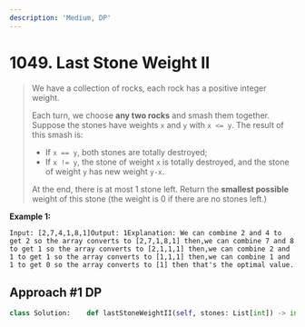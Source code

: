 ```yaml
---
description: 'Medium, DP'
---
```


# 1049. Last Stone Weight II

> We have a collection of rocks, each rock has a positive integer weight.
>
> Each turn, we choose **any two rocks** and smash them together.  Suppose the stones have weights `x` and `y` with `x <= y`.  The result of this smash is:
>
> * If `x == y`, both stones are totally destroyed;
> * If `x != y`, the stone of weight `x` is totally destroyed, and the stone of weight `y` has new weight `y-x`.
>
> At the end, there is at most 1 stone left.  Return the **smallest possible** weight of this stone \(the weight is 0 if there are no stones left.\)

**Example 1:**

```text
Input: [2,7,4,1,8,1]Output: 1Explanation: We can combine 2 and 4 to get 2 so the array converts to [2,7,1,8,1] then,we can combine 7 and 8 to get 1 so the array converts to [2,1,1,1] then,we can combine 2 and 1 to get 1 so the array converts to [1,1,1] then,we can combine 1 and 1 to get 0 so the array converts to [1] then that's the optimal value.
```

## Approach \#1 DP

```python
class Solution:    def lastStoneWeightII(self, stones: List[int]) -> int:                if not stones:            return 0                n = len(stones)                dp = [[]]        dp[0] = [stones[0], stones[0] * (-1)]                for i in range(1, n):            dp.append([stone + stones[i] for stone in dp[i - 1]] + [stone - stones[i] for stone in dp[i - 1]])            dp[i] = list(set(dp[i]))            total = list(set(abs(stone) for stone in dp[-1]))        total.sort()        return total[0]
```


